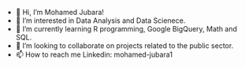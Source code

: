 - 👋 Hi, I’m Mohamed Jubara!
- 👀 I’m interested in Data Analysis and Data Scienece.
- 🌱 I’m currently learning R programming, Google BigQuery, Math and SQL.
- 💞️ I’m looking to collaborate on projects related to the public sector.
- 📫 How to reach me Linkedin: mohamed-jubara1

<!---
Gobz1994/Gobz1994 is a ✨ special ✨ repository because its `README.md` (this file) appears on your GitHub profile.
You can click the Preview link to take a look at your changes.
--->
